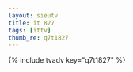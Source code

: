 ```yaml
--- 
layout: sieutv
title: it 827
tags: [ittv]
thumb_re: q7t1827
---
```

{% include tvadv key="q7t1827" %} 
